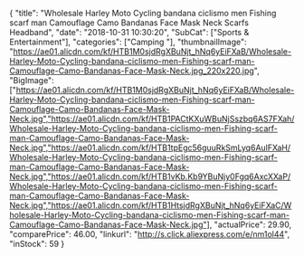 {
	"title": "Wholesale Harley Moto Cycling bandana ciclismo men Fishing scarf   man Camouflage Camo Bandanas Face Mask Neck Scarfs Headband",
	"date": "2018-10-31 10:30:20",
	"SubCat": ["Sports & Entertainment"],
	"categories": ["Camping "],
	"thumbnailImage": "https://ae01.alicdn.com/kf/HTB1M0sjdRgXBuNjt_hNq6yEiFXaB/Wholesale-Harley-Moto-Cycling-bandana-ciclismo-men-Fishing-scarf-man-Camouflage-Camo-Bandanas-Face-Mask-Neck.jpg_220x220.jpg",
	"BigImage": ["https://ae01.alicdn.com/kf/HTB1M0sjdRgXBuNjt_hNq6yEiFXaB/Wholesale-Harley-Moto-Cycling-bandana-ciclismo-men-Fishing-scarf-man-Camouflage-Camo-Bandanas-Face-Mask-Neck.jpg","https://ae01.alicdn.com/kf/HTB1PACtKXuWBuNjSszbq6AS7FXah/Wholesale-Harley-Moto-Cycling-bandana-ciclismo-men-Fishing-scarf-man-Camouflage-Camo-Bandanas-Face-Mask-Neck.jpg","https://ae01.alicdn.com/kf/HTB1tpEgc56guuRkSmLyq6AulFXaH/Wholesale-Harley-Moto-Cycling-bandana-ciclismo-men-Fishing-scarf-man-Camouflage-Camo-Bandanas-Face-Mask-Neck.jpg","https://ae01.alicdn.com/kf/HTB1vKb.Kb9YBuNjy0Fgq6AxcXXaP/Wholesale-Harley-Moto-Cycling-bandana-ciclismo-men-Fishing-scarf-man-Camouflage-Camo-Bandanas-Face-Mask-Neck.jpg","https://ae01.alicdn.com/kf/HTB1HtsjdRgXBuNjt_hNq6yEiFXaC/Wholesale-Harley-Moto-Cycling-bandana-ciclismo-men-Fishing-scarf-man-Camouflage-Camo-Bandanas-Face-Mask-Neck.jpg"],
	"actualPrice": 29.90,
	"comparePrice": 46.00,
	"linkurl": "http://s.click.aliexpress.com/e/nm1ol44",
	"inStock": 59
}
